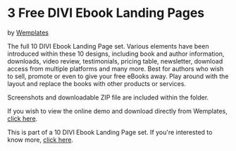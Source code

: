# 3 Free DIVI Ebook Landing Pages
by [Wemplates](https://wemplates.com)

The full 10 DIVI Ebook Landing Page set. Various elements have been introduced within these 10 designs, including book and author information, downloads, video review, testimonials, pricing table, newsletter, download access from multiple platforms and many more. Best for authors who wish to sell, promote or even to give your free eBooks away. Play around with the layout and replace the books with other products or services.

Screenshots and downloadable ZIP file are included within the folder.

If you wish to view the online demo and download directly from Wemplates, [click here](https://wemplates.com/3-free-ebook-landing-pages/).

This is part of a 10 DIVI Ebook Landing Page set. If you're interested to know more, [click here](https://wemplates.com/10-ebook-landing-pages-premium/).
